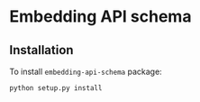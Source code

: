 # Embedding API schema

## Installation

To install `embedding-api-schema` package:

```bash
python setup.py install
```

